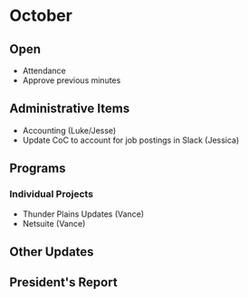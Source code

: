 # October

## Open
* Attendance
* Approve previous minutes

## Administrative Items
* Accounting (Luke/Jesse)
* Update CoC to account for job postings in Slack (Jessica)

## Programs

### Individual Projects
* Thunder Plains Updates (Vance)
* Netsuite (Vance)


## Other Updates


## President's Report 
